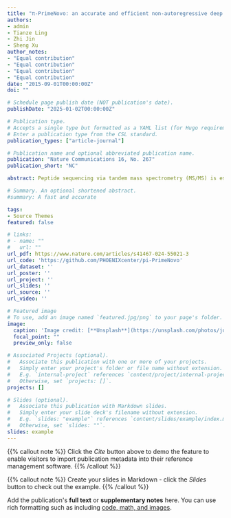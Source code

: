 ```yaml
---
title: "π-PrimeNovo: an accurate and efficient non-autoregressive deep learning model for de novo peptide sequencing"
authors:
- admin
- Tianze Ling
- Zhi Jin
- Sheng Xu
author_notes:
- "Equal contribution"
- "Equal contribution"
- "Equal contribution"
- "Equal contribution"
date: "2015-09-01T00:00:00Z"
doi: ""

# Schedule page publish date (NOT publication's date).
publishDate: "2025-01-02T00:00:00Z"

# Publication type.
# Accepts a single type but formatted as a YAML list (for Hugo requirements).
# Enter a publication type from the CSL standard.
publication_types: ["article-journal"]

# Publication name and optional abbreviated publication name.
publication: "Nature Communications 16, No. 267"
publication_short: "NC"

abstract: Peptide sequencing via tandem mass spectrometry (MS/MS) is essential in proteomics. Unlike traditional database searches, deep learning excels at de novo peptide sequencing, even for peptides missing from existing databases. Current deep learning models often rely on autoregressive generation, which suffers from error accumulation and slow inference speeds. In this work, we introduce π-PrimeNovo, a non-autoregressive Transformer-based model for peptide sequencing. With our architecture design and a CUDA-enhanced decoding module for precise mass control, π-PrimeNovo achieves significantly higher accuracy and up to 89x faster inference than state-of-the-art methods, making it ideal for large-scale applications like metaproteomics. Additionally, it excels in phosphopeptide mining and detecting low-abundance post-translational modifications (PTMs), marking a substantial advance in peptide sequencing with broad potential in biological research.

# Summary. An optional shortened abstract.
#summary: A fast and accurate 

tags:
- Source Themes
featured: false

# links:
# - name: ""
#   url: ""
url_pdf: https://www.nature.com/articles/s41467-024-55021-3
url_code: 'https://github.com/PHOENIXcenter/pi-PrimeNovo'
url_dataset: ''
url_poster: ''
url_project: ''
url_slides: ''
url_source: ''
url_video: ''

# Featured image
# To use, add an image named `featured.jpg/png` to your page's folder. 
image:
  caption: 'Image credit: [**Unsplash**](https://unsplash.com/photos/jdD8gXaTZsc)'
  focal_point: ""
  preview_only: false

# Associated Projects (optional).
#   Associate this publication with one or more of your projects.
#   Simply enter your project's folder or file name without extension.
#   E.g. `internal-project` references `content/project/internal-project/index.md`.
#   Otherwise, set `projects: []`.
projects: []

# Slides (optional).
#   Associate this publication with Markdown slides.
#   Simply enter your slide deck's filename without extension.
#   E.g. `slides: "example"` references `content/slides/example/index.md`.
#   Otherwise, set `slides: ""`.
slides: example
---
```


{{% callout note %}}
Click the *Cite* button above to demo the feature to enable visitors to import publication metadata into their reference management software.
{{% /callout %}}

{{% callout note %}}
Create your slides in Markdown - click the *Slides* button to check out the example.
{{% /callout %}}

Add the publication's **full text** or **supplementary notes** here. You can use rich formatting such as including [code, math, and images](https://docs.hugoblox.com/content/writing-markdown-latex/).
